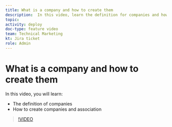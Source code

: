```yaml
---
title: What is a company and how to create them
description:  In this video, learn the definition for companies and how to create companies.
topic:
activity: deploy
doc-type: feature video
team: Technical Marketing
kt: Jira ticket
role: Admin
---
```

# What is a company and how to create them

In this video, you will learn:

* The definition of companies
* How to create companies and association

>[!VIDEO](https://video.tv.adobe.com/v/335069/?quality=12)
